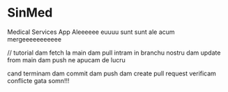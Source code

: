 # SinMed
Medical Services App
Aleeeeee
euuuu sunt
sunt ale
acum mergeeeeeeeeeee

// tutorial
dam fetch la main
dam pull
intram in branchu nostru
dam update from main
dam push
ne apucam de lucru

cand terminam
dam commit
dam push
dam create pull request
verificam conflicte
gata
somn!!!